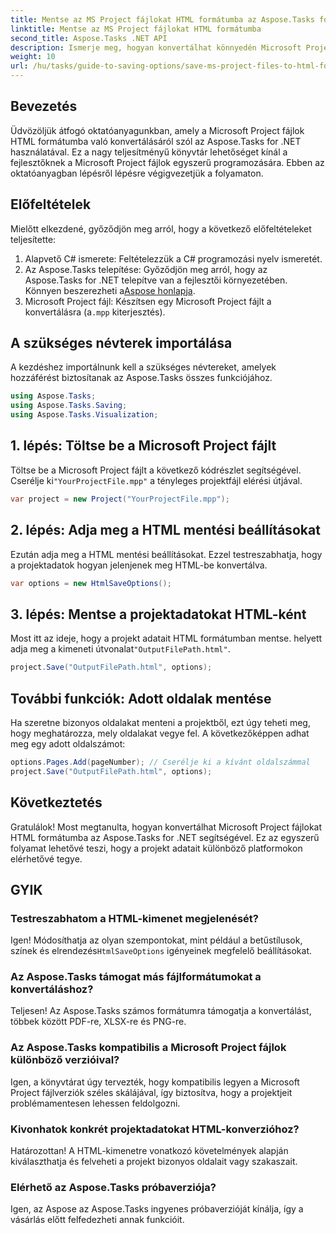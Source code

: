 ```yaml
---
title: Mentse az MS Project fájlokat HTML formátumba az Aspose.Tasks for .NET segítségével
linktitle: Mentse az MS Project fájlokat HTML formátumba
second_title: Aspose.Tasks .NET API
description: Ismerje meg, hogyan konvertálhat könnyedén Microsoft Project fájlokat (.mpp) HTML formátumba az Aspose.Tasks for .NET segítségével. Ez az átfogó oktatóanyag lépésről lépésre tartalmazza a projektfájlok betöltését, a HTML-kimenet testreszabását és bizonyos oldalak mentését.
weight: 10
url: /hu/tasks/guide-to-saving-options/save-ms-project-files-to-html-format/
---
```

## Bevezetés

Üdvözöljük átfogó oktatóanyagunkban, amely a Microsoft Project fájlok HTML formátumba való konvertálásáról szól az Aspose.Tasks for .NET használatával. Ez a nagy teljesítményű könyvtár lehetőséget kínál a fejlesztőknek a Microsoft Project fájlok egyszerű programozására. Ebben az oktatóanyagban lépésről lépésre végigvezetjük a folyamaton.

## Előfeltételek

Mielőtt elkezdené, győződjön meg arról, hogy a következő előfeltételeket teljesítette:

1. Alapvető C# ismerete: Feltételezzük a C# programozási nyelv ismeretét.
2.  Az Aspose.Tasks telepítése: Győződjön meg arról, hogy az Aspose.Tasks for .NET telepítve van a fejlesztői környezetében. Könnyen beszerezheti a[Aspose honlapja](https://www.aspose.com).
3. Microsoft Project fájl: Készítsen egy Microsoft Project fájlt a konvertálásra (a`.mpp` kiterjesztés).

## A szükséges névterek importálása

A kezdéshez importálnunk kell a szükséges névtereket, amelyek hozzáférést biztosítanak az Aspose.Tasks összes funkciójához.

```csharp
using Aspose.Tasks;
using Aspose.Tasks.Saving;
using Aspose.Tasks.Visualization;
```

## 1. lépés: Töltse be a Microsoft Project fájlt

 Töltse be a Microsoft Project fájlt a következő kódrészlet segítségével. Cserélje ki`"YourProjectFile.mpp"` a tényleges projektfájl elérési útjával.

```csharp
var project = new Project("YourProjectFile.mpp");
```

## 2. lépés: Adja meg a HTML mentési beállításokat

Ezután adja meg a HTML mentési beállításokat. Ezzel testreszabhatja, hogy a projektadatok hogyan jelenjenek meg HTML-be konvertálva.

```csharp
var options = new HtmlSaveOptions();
```

## 3. lépés: Mentse a projektadatokat HTML-ként

 Most itt az ideje, hogy a projekt adatait HTML formátumban mentse. helyett adja meg a kimeneti útvonalat`"OutputFilePath.html"`.

```csharp
project.Save("OutputFilePath.html", options);
```

## További funkciók: Adott oldalak mentése

Ha szeretne bizonyos oldalakat menteni a projektből, ezt úgy teheti meg, hogy meghatározza, mely oldalakat vegye fel. A következőképpen adhat meg egy adott oldalszámot:

```csharp
options.Pages.Add(pageNumber); // Cserélje ki a kívánt oldalszámmal
project.Save("OutputFilePath.html", options);
```

## Következtetés

Gratulálok! Most megtanulta, hogyan konvertálhat Microsoft Project fájlokat HTML formátumba az Aspose.Tasks for .NET segítségével. Ez az egyszerű folyamat lehetővé teszi, hogy a projekt adatait különböző platformokon elérhetővé tegye.

## GYIK

### Testreszabhatom a HTML-kimenet megjelenését?
 Igen! Módosíthatja az olyan szempontokat, mint például a betűstílusok, színek és elrendezés`HtmlSaveOptions` igényeinek megfelelő beállításokat.

### Az Aspose.Tasks támogat más fájlformátumokat a konvertáláshoz?
Teljesen! Az Aspose.Tasks számos formátumra támogatja a konvertálást, többek között PDF-re, XLSX-re és PNG-re.

### Az Aspose.Tasks kompatibilis a Microsoft Project fájlok különböző verzióival?
Igen, a könyvtárat úgy tervezték, hogy kompatibilis legyen a Microsoft Project fájlverziók széles skálájával, így biztosítva, hogy a projektjeit problémamentesen lehessen feldolgozni.

### Kivonhatok konkrét projektadatokat HTML-konverzióhoz?
Határozottan! A HTML-kimenetre vonatkozó követelmények alapján kiválaszthatja és felveheti a projekt bizonyos oldalait vagy szakaszait.

### Elérhető az Aspose.Tasks próbaverziója?
Igen, az Aspose az Aspose.Tasks ingyenes próbaverzióját kínálja, így a vásárlás előtt felfedezheti annak funkcióit.